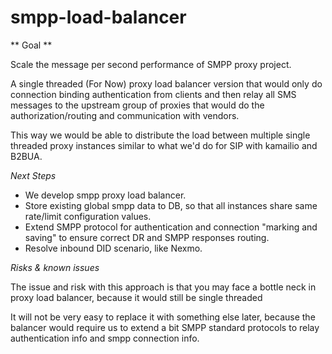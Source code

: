 # smpp-load-balancer

** Goal ** 

Scale the message per second performance of SMPP proxy project. 

A single threaded (For Now) proxy load balancer version that would only do connection binding authentication from clients and then relay all SMS messages to the upstream group of proxies that would do the authorization/routing and communication with vendors. 

This way we would be able to distribute the load between multiple single threaded proxy instances similar to what we'd do for SIP with kamailio and B2BUA. 

*Next Steps*

- We develop smpp proxy load balancer. 
- Store existing global smpp data to DB, so that all instances share same rate/limit configuration values.
- Extend SMPP protocol for authentication and connection "marking and saving" to ensure correct DR and SMPP responses routing. 
- Resolve inbound DID scenario, like Nexmo. 

*Risks & known issues*

The issue and risk with this approach is that you may face a bottle neck in proxy load balancer, because it would still be single threaded  

It will not be very easy to replace it with something else later, because the balancer would require us to extend a bit SMPP standard protocols to relay authentication info and smpp connection info.
